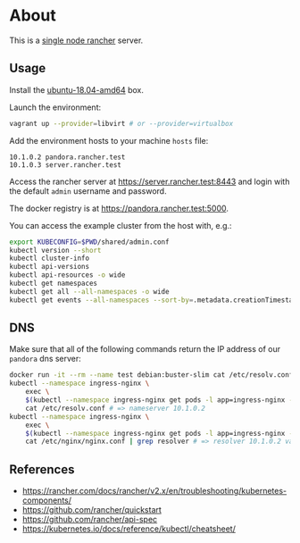 # About

This is a [single node rancher](https://rancher.com/docs/rancher/v2.x/en/installation/single-node/) server.

## Usage

Install the [ubuntu-18.04-amd64](https://github.com/rgl/ubuntu-vagrant) box.

Launch the environment:

```bash
vagrant up --provider=libvirt # or --provider=virtualbox
```

Add the environment hosts to your machine `hosts` file:

```plain
10.1.0.2 pandora.rancher.test
10.1.0.3 server.rancher.test
```

Access the rancher server at https://server.rancher.test:8443 and login with the default `admin` username and password.

The docker registry is at https://pandora.rancher.test:5000.

You can access the example cluster from the host with, e.g.:

```bash
export KUBECONFIG=$PWD/shared/admin.conf
kubectl version --short
kubectl cluster-info
kubectl api-versions
kubectl api-resources -o wide
kubectl get namespaces
kubectl get all --all-namespaces -o wide
kubectl get events --all-namespaces --sort-by=.metadata.creationTimestamp
```

## DNS

Make sure that all of the following commands return the IP address of our `pandora` dns server:

```bash
docker run -it --rm --name test debian:buster-slim cat /etc/resolv.conf # => nameserver 10.1.0.2
kubectl --namespace ingress-nginx \
    exec \
    $(kubectl --namespace ingress-nginx get pods -l app=ingress-nginx -o name) \
    cat /etc/resolv.conf # => nameserver 10.1.0.2
kubectl --namespace ingress-nginx \
    exec \
    $(kubectl --namespace ingress-nginx get pods -l app=ingress-nginx -o name) \
    cat /etc/nginx/nginx.conf | grep resolver # => resolver 10.1.0.2 valid=30s;
```

## References

* https://rancher.com/docs/rancher/v2.x/en/troubleshooting/kubernetes-components/
* https://github.com/rancher/quickstart
* https://github.com/rancher/api-spec
* https://kubernetes.io/docs/reference/kubectl/cheatsheet/

